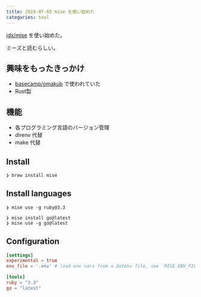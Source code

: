 ```yaml
---
title: 2024-07-05 mise を使い始めた
categories: tool
---
```


[jdx/mise](https://github.com/jdx/mise) を使い始めた。

ミーズと読むらしい。

## 興味をもったきっかけ

- [basecamp/omakub](https://github.com/basecamp/omakub) で使われていた
- Rust製

## 機能

- 各プログラミング言語のバージョン管理
- direnv 代替
- make 代替

## Install

```
❯ brew install mise
```

## Install languages

```
❯ mise use -g ruby@3.3
```

```
❯ mise install go@latest
❯ mise use -g go@latest
```

## Configuration

```toml
[settings]
experimental = true
env_file = '.env' # load env vars from a dotenv file, see `MISE_ENV_FILE`

[tools]
ruby = "3.3"
go = "latest"
```
